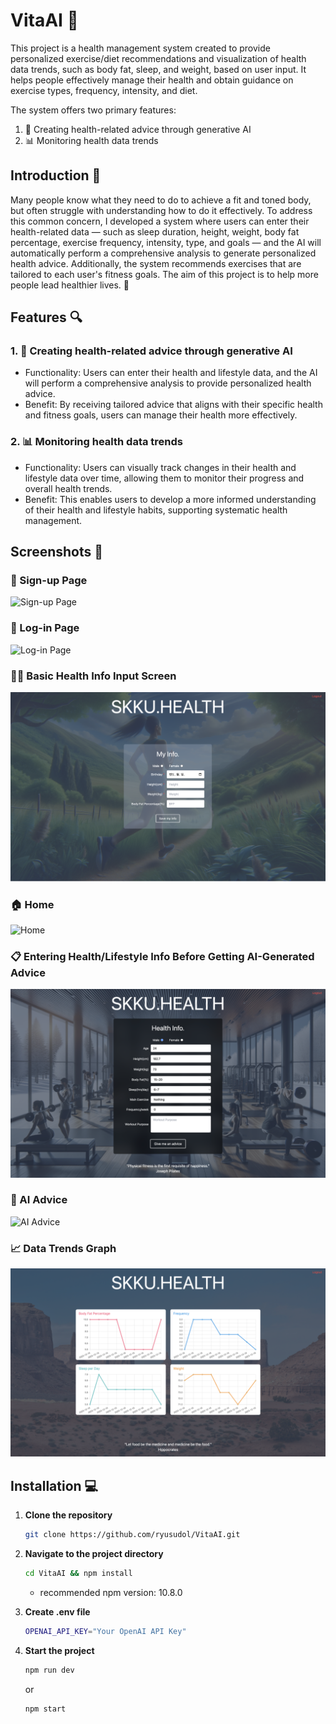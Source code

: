 # VitaAI 💪

This project is a health management system created to provide personalized exercise/diet recommendations and visualization of health data trends, such as body fat, sleep, and weight, based on user input. It helps people effectively manage their health and obtain guidance on exercise types, frequency, intensity, and diet.

The system offers two primary features:
1. 🌟 Creating health-related advice through generative AI
2. 📊 Monitoring health data trends

## Introduction 🚀

Many people know what they need to do to achieve a fit and toned body, but often struggle with understanding how to do it effectively. To address this common concern, I developed a system where users can enter their health-related data — such as sleep duration, height, weight, body fat percentage, exercise frequency, intensity, type, and goals — and the AI will automatically perform a comprehensive analysis to generate personalized health advice. Additionally, the system recommends exercises that are tailored to each user's fitness goals. The aim of this project is to help more people lead healthier lives. 💚

## Features 🔍

### 1. 🌟 Creating health-related advice through generative AI
* Functionality: Users can enter their health and lifestyle data, and the AI will perform a comprehensive analysis to provide personalized health advice.
* Benefit: By receiving tailored advice that aligns with their specific health and fitness goals, users can manage their health more effectively.

### 2. 📊 Monitoring health data trends
* Functionality: Users can visually track changes in their health and lifestyle data over time, allowing them to monitor their progress and overall health trends.
* Benefit: This enables users to develop a more informed understanding of their health and lifestyle habits, supporting systematic health management.

## Screenshots 📸
### 📝 Sign-up Page
![Sign-up Page](./images/SKKU-Health1.png)
### 🔑 Log-in Page
![Log-in Page](./images/SKKU-Health2.png)
### 🧑‍⚕️ Basic Health Info Input Screen
![Basic Health Info Input Screen](./images/SKKU-Health3.png)
### 🏠 Home
![Home](./imagesv/SKKU-Health4.png)
### 📋 Entering Health/Lifestyle Info Before Getting AI-Generated Advice
![Entering Health/Lifestyle Info Before Getting AI-Generated Advice](./images/SKKU-Health5.png)
### 🤖 AI Advice
![AI Advice](./images/SKKU-Health6.png)
### 📈 Data Trends Graph
![Data Trends Graph](./images/SKKU-Health7.png)

## Installation 💻
1. **Clone the repository**

    ```bash
    git clone https://github.com/ryusudol/VitaAI.git
    ```

2. **Navigate to the project directory**

    ```bash
    cd VitaAI && npm install
    ```
    * recommended npm version: 10.8.0

3. **Create .env file**

    ```bash
    OPENAI_API_KEY="Your OpenAI API Key"
    ```

4. **Start the project**

    ```bash
    npm run dev
    ```
    or
    ```bash
    npm start
    ```

